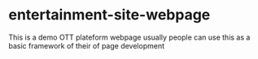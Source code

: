 # entertainment-site-webpage
This is a demo OTT plateform webpage usually people can use this as a basic framework of their of page development
